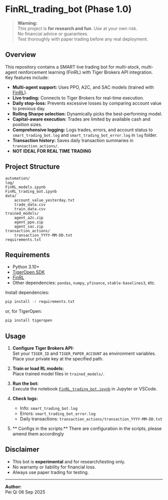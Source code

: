# FinRL_trading_bot (Phase 1.0)

> **Warning:**  
> This project is **for research and fun**. Use at your own risk.  
> No financial advice or guarantees.  
> Test thoroughly with paper trading before any real deployment.

## Overview

This repository contains a SMART live trading bot for multi-stock, multi-agent reinforcement learning (FinRL) with Tiger Brokers API integration.  
Key features include:

- **Multi-agent support:** Uses PPO, A2C, and SAC models (trained with [FinRL](https://github.com/AI4Finance-Foundation/FinRL)).
- **Live trading:** Connects to Tiger Brokers for real-time execution.
- **Daily stop-loss:** Prevents excessive losses by comparing account value to previous day.
- **Rolling Sharpe selection:** Dynamically picks the best-performing model.
- **Capital-aware execution:** Trades are limited by available cash and position sizes.
- **Comprehensive logging:** Logs trades, errors, and account status to `smart_trading_bot.log` and `smart_trading_bot_error.log` in  `log` folder.
- **Transaction history:** Saves daily transaction summaries in `transaction_actions/`.
- **NOT IDEAL FOR REAL TIME TRADING**

## Project Structure

```
automation/
log/
FinRL_models.ipynb
FinRL_trading_bot.ipynb
data/
    account_value_yesterday.txt
    trade_data.csv
    train_data.csv
trained_models/
    agent_a2c.zip
    agent_ppo.zip
    agent_sac.zip
transaction_actions/
    transaction_YYYY-MM-DD.txt
requirements.txt
```

## Requirements

- Python 3.10+
- [TigerOpen SDK](https://github.com/tigerfintech/openapi-python-sdk)
- [FinRL](https://github.com/AI4Finance-Foundation/FinRL)
- Other dependencies: `pandas`, `numpy`, `yfinance`, `stable-baselines3`, etc.

Install dependencies:
```sh
pip install -r requirements.txt
```
or, for TigerOpen:
```sh
pip install tigeropen
```

## Usage

1. **Configure Tiger Brokers API:**  
   Set your `TIGER_ID` and `TIGER_PAPER_ACCOUNT` as environment variables.  
   Place your private key at the specified path.

2. **Train or load RL models:**  
   Place trained model files in `trained_models/`.

3. **Run the bot:**  
   Execute the notebook [`FinRL_trading_bot.ipynb`](FinRL_trading_bot.ipynb) in Jupyter or VSCode.

4. **Check logs:**  
   - Info: `smart_trading_bot.log`
   - Errors: `smart_trading_bot_error.log`
   - Daily transactions: `transaction_actions/transaction_YYYY-MM-DD.txt`
  
5. ** Configs in the scripts:** There are configuration in the scripts, please amend them accordingly 

## Disclaimer

- This bot is **experimental** and for research/testing only.
- No warranty or liability for financial loss.
- Always use paper trading for testing.

---

**Author:**  
Pei Qi
06 Sep 2025
